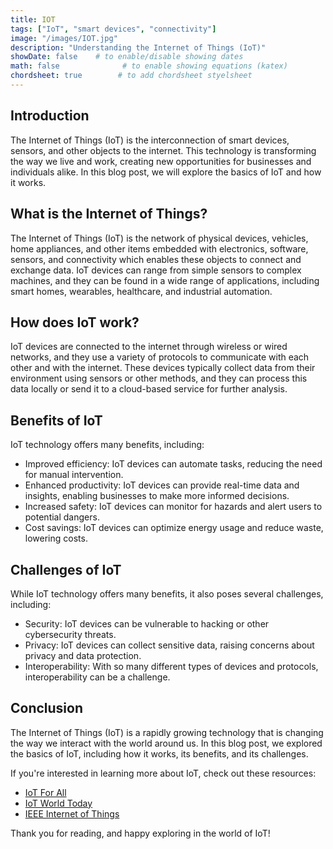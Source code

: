 ```yaml
---
title: IOT
tags: ["IoT", "smart devices", "connectivity"]
image: "/images/IOT.jpg"
description: "Understanding the Internet of Things (IoT)"
showDate: false    # to enable/disable showing dates
math: false              # to enable showing equations (katex)
chordsheet: true        # to add chordsheet styelsheet
---
```


## Introduction

The Internet of Things (IoT) is the interconnection of smart devices, sensors, and other objects to the internet. This technology is transforming the way we live and work, creating new opportunities for businesses and individuals alike. In this blog post, we will explore the basics of IoT and how it works.

## What is the Internet of Things?

The Internet of Things (IoT) is the network of physical devices, vehicles, home appliances, and other items embedded with electronics, software, sensors, and connectivity which enables these objects to connect and exchange data. IoT devices can range from simple sensors to complex machines, and they can be found in a wide range of applications, including smart homes, wearables, healthcare, and industrial automation.

## How does IoT work?

IoT devices are connected to the internet through wireless or wired networks, and they use a variety of protocols to communicate with each other and with the internet. These devices typically collect data from their environment using sensors or other methods, and they can process this data locally or send it to a cloud-based service for further analysis.


## Benefits of IoT

IoT technology offers many benefits, including:

- Improved efficiency: IoT devices can automate tasks, reducing the need for manual intervention.
- Enhanced productivity: IoT devices can provide real-time data and insights, enabling businesses to make more informed decisions.
- Increased safety: IoT devices can monitor for hazards and alert users to potential dangers.
- Cost savings: IoT devices can optimize energy usage and reduce waste, lowering costs.

## Challenges of IoT

While IoT technology offers many benefits, it also poses several challenges, including:

- Security: IoT devices can be vulnerable to hacking or other cybersecurity threats.
- Privacy: IoT devices can collect sensitive data, raising concerns about privacy and data protection.
- Interoperability: With so many different types of devices and protocols, interoperability can be a challenge.

## Conclusion

The Internet of Things (IoT) is a rapidly growing technology that is changing the way we interact with the world around us. In this blog post, we explored the basics of IoT, including how it works, its benefits, and its challenges.

If you're interested in learning more about IoT, check out these resources:

- [IoT For All](https://www.iotforall.com/)
- [IoT World Today](https://www.iotworldtoday.com/)
- [IEEE Internet of Things](https://iot.ieee.org/)

Thank you for reading, and happy exploring in the world of IoT!
